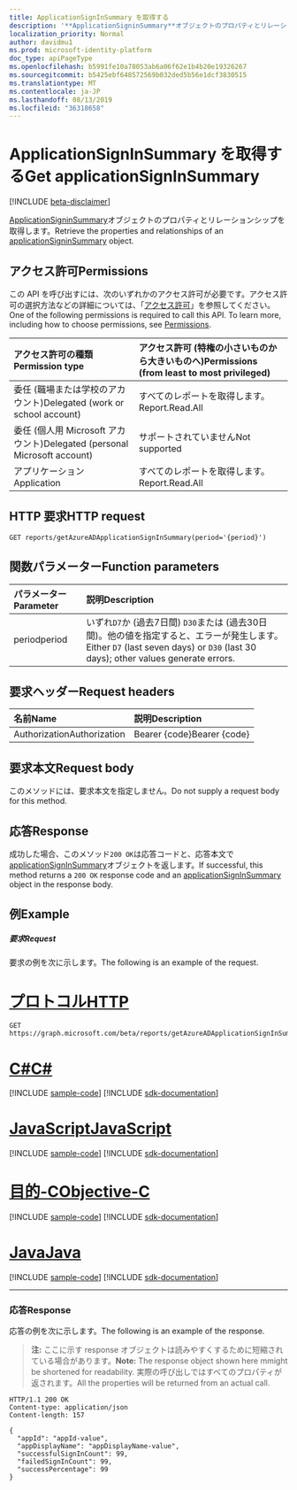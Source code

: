 ```yaml
---
title: ApplicationSignInSummary を取得する
description: '**ApplicationSigninSummary**オブジェクトのプロパティとリレーションシップを取得します。'
localization_priority: Normal
author: davidmu1
ms.prod: microsoft-identity-platform
doc_type: apiPageType
ms.openlocfilehash: b5991fe10a78053ab6a06f62e1b4b20e19326267
ms.sourcegitcommit: b5425ebf648572569b032ded5b56e1dcf3830515
ms.translationtype: MT
ms.contentlocale: ja-JP
ms.lasthandoff: 08/13/2019
ms.locfileid: "36318658"
---
```

# <a name="get-applicationsigninsummary"></a><span data-ttu-id="8372c-103">ApplicationSignInSummary を取得する</span><span class="sxs-lookup"><span data-stu-id="8372c-103">Get applicationSignInSummary</span></span>

[!INCLUDE [beta-disclaimer](../../includes/beta-disclaimer.md)]

<span data-ttu-id="8372c-104">[ApplicationSigninSummary](../resources/applicationsigninsummary.md)オブジェクトのプロパティとリレーションシップを取得します。</span><span class="sxs-lookup"><span data-stu-id="8372c-104">Retrieve the properties and relationships of an [applicationSigninSummary](../resources/applicationsigninsummary.md) object.</span></span>

## <a name="permissions"></a><span data-ttu-id="8372c-105">アクセス許可</span><span class="sxs-lookup"><span data-stu-id="8372c-105">Permissions</span></span>
<span data-ttu-id="8372c-p101">この API を呼び出すには、次のいずれかのアクセス許可が必要です。アクセス許可の選択方法などの詳細については、「[アクセス許可](/graph/permissions-reference.md)」を参照してください。</span><span class="sxs-lookup"><span data-stu-id="8372c-p101">One of the following permissions is required to call this API. To learn more, including how to choose permissions, see [Permissions](/graph/permissions-reference.md).</span></span>

|<span data-ttu-id="8372c-108">アクセス許可の種類</span><span class="sxs-lookup"><span data-stu-id="8372c-108">Permission type</span></span>      | <span data-ttu-id="8372c-109">アクセス許可 (特権の小さいものから大きいものへ)</span><span class="sxs-lookup"><span data-stu-id="8372c-109">Permissions (from least to most privileged)</span></span>              |
|:--------------------|:---------------------------------------------------------|
|<span data-ttu-id="8372c-110">委任 (職場または学校のアカウント)</span><span class="sxs-lookup"><span data-stu-id="8372c-110">Delegated (work or school account)</span></span> | <span data-ttu-id="8372c-111">すべてのレポートを取得します。</span><span class="sxs-lookup"><span data-stu-id="8372c-111">Report.Read.All</span></span> |
|<span data-ttu-id="8372c-112">委任 (個人用 Microsoft アカウント)</span><span class="sxs-lookup"><span data-stu-id="8372c-112">Delegated (personal Microsoft account)</span></span> | <span data-ttu-id="8372c-113">サポートされていません</span><span class="sxs-lookup"><span data-stu-id="8372c-113">Not supported</span></span>   |
|<span data-ttu-id="8372c-114">アプリケーション</span><span class="sxs-lookup"><span data-stu-id="8372c-114">Application</span></span> | <span data-ttu-id="8372c-115">すべてのレポートを取得します。</span><span class="sxs-lookup"><span data-stu-id="8372c-115">Report.Read.All</span></span> | 

## <a name="http-request"></a><span data-ttu-id="8372c-116">HTTP 要求</span><span class="sxs-lookup"><span data-stu-id="8372c-116">HTTP request</span></span>
<!-- { "blockType": "ignored" } -->
``` http
GET reports/getAzureADApplicationSignInSummary(period='{period}')
```

## <a name="function-parameters"></a><span data-ttu-id="8372c-117">関数パラメーター</span><span class="sxs-lookup"><span data-stu-id="8372c-117">Function parameters</span></span>

| <span data-ttu-id="8372c-118">パラメーター</span><span class="sxs-lookup"><span data-stu-id="8372c-118">Parameter</span></span> | <span data-ttu-id="8372c-119">説明</span><span class="sxs-lookup"><span data-stu-id="8372c-119">Description</span></span> |
|:----------|:----------|
| <span data-ttu-id="8372c-120">period</span><span class="sxs-lookup"><span data-stu-id="8372c-120">period</span></span> | <span data-ttu-id="8372c-121">いずれ`D7`か (過去7日間) `D30`または (過去30日間)。他の値を指定すると、エラーが発生します。</span><span class="sxs-lookup"><span data-stu-id="8372c-121">Either `D7` (last seven days) or `D30` (last 30 days); other values generate errors.</span></span> |

## <a name="request-headers"></a><span data-ttu-id="8372c-122">要求ヘッダー</span><span class="sxs-lookup"><span data-stu-id="8372c-122">Request headers</span></span>
| <span data-ttu-id="8372c-123">名前</span><span class="sxs-lookup"><span data-stu-id="8372c-123">Name</span></span>      |<span data-ttu-id="8372c-124">説明</span><span class="sxs-lookup"><span data-stu-id="8372c-124">Description</span></span>|
|:----------|:----------|
| <span data-ttu-id="8372c-125">Authorization</span><span class="sxs-lookup"><span data-stu-id="8372c-125">Authorization</span></span> | <span data-ttu-id="8372c-126">Bearer {code}</span><span class="sxs-lookup"><span data-stu-id="8372c-126">Bearer {code}</span></span> |

## <a name="request-body"></a><span data-ttu-id="8372c-127">要求本文</span><span class="sxs-lookup"><span data-stu-id="8372c-127">Request body</span></span>
<span data-ttu-id="8372c-128">このメソッドには、要求本文を指定しません。</span><span class="sxs-lookup"><span data-stu-id="8372c-128">Do not supply a request body for this method.</span></span>

## <a name="response"></a><span data-ttu-id="8372c-129">応答</span><span class="sxs-lookup"><span data-stu-id="8372c-129">Response</span></span>
<span data-ttu-id="8372c-130">成功した場合、このメソッド`200 OK`は応答コードと、応答本文で[applicationSignInSummary](../resources/applicationsigninsummary.md)オブジェクトを返します。</span><span class="sxs-lookup"><span data-stu-id="8372c-130">If successful, this method returns a `200 OK` response code and an [applicationSignInSummary](../resources/applicationsigninsummary.md) object in the response body.</span></span>

## <a name="example"></a><span data-ttu-id="8372c-131">例</span><span class="sxs-lookup"><span data-stu-id="8372c-131">Example</span></span>

##### <a name="request"></a><span data-ttu-id="8372c-132">要求</span><span class="sxs-lookup"><span data-stu-id="8372c-132">Request</span></span>
<span data-ttu-id="8372c-133">要求の例を次に示します。</span><span class="sxs-lookup"><span data-stu-id="8372c-133">The following is an example of the request.</span></span>

# <a name="httptabhttp"></a>[<span data-ttu-id="8372c-134">プロトコル</span><span class="sxs-lookup"><span data-stu-id="8372c-134">HTTP</span></span>](#tab/http)
<!-- {
  "blockType": "request",
  "name": "get_applicationsigninsummary"
}-->
```http
GET https://graph.microsoft.com/beta/reports/getAzureADApplicationSignInSummary(period='D7')
```
# <a name="ctabcsharp"></a>[<span data-ttu-id="8372c-135">C#</span><span class="sxs-lookup"><span data-stu-id="8372c-135">C#</span></span>](#tab/csharp)
[!INCLUDE [sample-code](../includes/snippets/csharp/get-applicationsigninsummary-csharp-snippets.md)]
[!INCLUDE [sdk-documentation](../includes/snippets/snippets-sdk-documentation-link.md)]

# <a name="javascripttabjavascript"></a>[<span data-ttu-id="8372c-136">JavaScript</span><span class="sxs-lookup"><span data-stu-id="8372c-136">JavaScript</span></span>](#tab/javascript)
[!INCLUDE [sample-code](../includes/snippets/javascript/get-applicationsigninsummary-javascript-snippets.md)]
[!INCLUDE [sdk-documentation](../includes/snippets/snippets-sdk-documentation-link.md)]

# <a name="objective-ctabobjc"></a>[<span data-ttu-id="8372c-137">目的-C</span><span class="sxs-lookup"><span data-stu-id="8372c-137">Objective-C</span></span>](#tab/objc)
[!INCLUDE [sample-code](../includes/snippets/objc/get-applicationsigninsummary-objc-snippets.md)]
[!INCLUDE [sdk-documentation](../includes/snippets/snippets-sdk-documentation-link.md)]

# <a name="javatabjava"></a>[<span data-ttu-id="8372c-138">Java</span><span class="sxs-lookup"><span data-stu-id="8372c-138">Java</span></span>](#tab/java)
[!INCLUDE [sample-code](../includes/snippets/java/get-applicationsigninsummary-java-snippets.md)]
[!INCLUDE [sdk-documentation](../includes/snippets/snippets-sdk-documentation-link.md)]

---

### <a name="response"></a><span data-ttu-id="8372c-139">応答</span><span class="sxs-lookup"><span data-stu-id="8372c-139">Response</span></span>
<span data-ttu-id="8372c-140">応答の例を次に示します。</span><span class="sxs-lookup"><span data-stu-id="8372c-140">The following is an example of the response.</span></span> 

><span data-ttu-id="8372c-141">**注:** ここに示す response オブジェクトは読みやすくするために短縮されている場合があります。</span><span class="sxs-lookup"><span data-stu-id="8372c-141">**Note:** The response object shown here mmight be shortened for readability.</span></span> <span data-ttu-id="8372c-142">実際の呼び出しではすべてのプロパティが返されます。</span><span class="sxs-lookup"><span data-stu-id="8372c-142">All the properties will be returned from an actual call.</span></span>
<!-- {
  "blockType": "response",
  "truncated": true,
  "@odata.type": "microsoft.graph.applicationSignInSummary"
} -->
```http
HTTP/1.1 200 OK
Content-type: application/json
Content-length: 157

{
  "appId": "appId-value",
  "appDisplayName": "appDisplayName-value",
  "successfulSignInCount": 99,
  "failedSignInCount": 99,
  "successPercentage": 99
}
```

<!-- uuid: 8fcb5dbc-d5aa-4681-8e31-b001d5168d79
2015-10-25 14:57:30 UTC -->
<!-- {
  "type": "#page.annotation",
  "description": "Get applicationSignInSummary",
  "keywords": "",
  "section": "documentation",
  "tocPath": "",
  "suppressions": [
  ]
}-->
